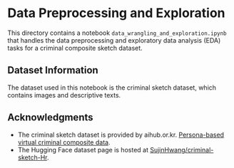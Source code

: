 # Data Preprocessing and Exploration

This directory contains a notebook `data_wrangling_and_exploration.ipynb` that handles the data preprocessing and exploratory data analysis (EDA) tasks for a criminal composite sketch dataset.


## Dataset Information

The dataset used in this notebook is the criminal sketch dataset, which contains images and descriptive texts. 

## Acknowledgments

- The criminal sketch dataset is provided by aihub.or.kr. [Persona-based virtual criminal composite data](https://www.aihub.or.kr/aihubdata/data/view.do?currMenu=115&topMenu=100&dataSetSn=618). 
- The Hugging Face dataset page is hosted at [SujinHwang/criminal-sketch-Hr](https://huggingface.co/datasets/SujinHwang/criminal-sketch-Hr).


